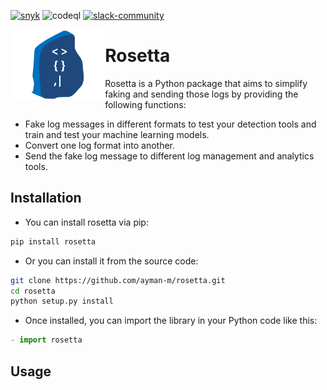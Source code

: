 [![snyk](https://snyk.io/test/github/my-soc/Rosetta/badge.svg)](https://snyk.io/test/github/my-soc/Rosetta)
![codeql](https://github.com/ayman-m/rosetta/actions/workflows/github-code-scanning/codeql/badge.svg)
[![slack-community](https://img.shields.io/badge/Slack-4A154C?logo=slack&logoColor=white)](https://go-rosetta.slack.com)

<img  align="left" src="img/rosetta-logo.svg" width="30%" alt="Rosetta"> 

# Rosetta
Rosetta is a Python package that aims to simplify faking and sending those logs by providing the following functions:
- Fake log messages in different formats to test your detection tools and train and test your machine learning models.
- Convert one log format into another.
- Send the fake log message to different log management and analytics tools.

## Installation

- You can install rosetta via pip:
```sh
pip install rosetta
```
- Or you can install it from the source code:
```sh
git clone https://github.com/ayman-m/rosetta.git
cd rosetta
python setup.py install
```
- Once installed, you can import the library in your Python code like this:
```python
- import rosetta
```

## Usage
